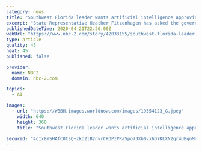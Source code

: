```yaml
---
category: news
title: "Southwest Florida leader wants artificial intelligence approving unemployment claims"
excerpt: "State Representative Heather Fitzenhagen has asked the governor to let artificial intelligence get people approved. The state now said it has received 1.6 million unemployment claims. We don’t know how many of those may be duplicates. We do know the state has only paid nearly $95,000 to people in the last six weeks. But Fitzenhagen said it ..."
publishedDateTime: 2020-04-21T22:26:00Z
webUrl: "https://www.nbc-2.com/story/42033155/southwest-florida-leader-wants-artificial-intelligence-approving-unemployment-claims"
type: article
quality: 45
heat: 45
published: false

provider:
  name: NBC2
  domain: nbc-2.com

topics:
  - AI

images:
  - url: "https://WBBH.images.worldnow.com/images/19354123_G.jpeg"
    width: 640
    height: 360
    title: "Southwest Florida leader wants artificial intelligence approving unemployment claims"

secured: "4cIx8YSHAfC0CsQ+zko2lB2nvrCKOPzPRaSpo7JXb0vx6D7KLXN2qr4UBqnMqKlMoryRs2GPYt/5t1v/QQA8K1RF+rKwc2wEELTrFs/juD3sv3EE6H4yt0A/Nbfm7y9Y09DT1Xc0fu5ARkL1aDP+RIOiEwGQD8ZZHXelq5iXkzusw1BEIgEcnyHDuiBdmKDFfQVSUUEcDdktJGTqzBfDEX4BO8237K8PfhYWbC0ZgiPpWUeUtv6u7mReIjbCf6CCq0nfob8FmOfiUXoMcGKS3rDBvxmGBIkn5aNv091vgN2nqWSxtc0w8k2uPHnWZBwh;D7wd+Z30GJspNQQe9H7oNg=="
---
```


